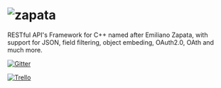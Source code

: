 ![zapata](http://dfz.pt/~naazgull/logo_zapata_1000x600.png)
================================

RESTful API's Framework for C++ named after Emiliano Zapata, with support for JSON, field filtering, object embeding, OAuth2.0, OAth and much more.

[![Gitter](https://badges.gitter.im/Join%20Chat.svg)](https://gitter.im/naazgull/zapata?utm_source=badge&utm_medium=badge&utm_campaign=pr-badge)

[![Trello](http://dfz.pt/img/trello_board.png)](https://trello.com/b/wD0PvV0H/github-com-naazgull-zapata)
